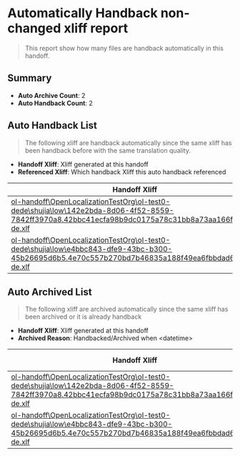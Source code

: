 # Automatically Handback non-changed xliff report
> This report show how many files are handback automatically in this handoff.

## Summary
* **Auto Archive Count**: 2
* **Auto Handback Count**: 2

## Auto Handback List
> The following xliff are handback automatically since the same xliff has been handback before with the same translation quality.

* **Handoff Xliff**: Xliff generated at this handoff
* **Referenced Xliff**: Which handback Xliff this auto handback referenced

| Handoff Xliff | Referenced Xliff | 
| --- | --- | 
| [ol-handoff\OpenLocalizationTestOrg\ol-test0-dede\shujia\low\142e2bda-8d06-4f52-8559-7842ff3970a8.42bbc41ecfa98b9dc0175a78c31bb8a73aa166fb.de-de.xlf](https://github.com/OpenLocalizationTestOrg/ol-test0-handoff/blob/161f967defc25beeeef796dfec67b541d7146a76/ol-handoff/OpenLocalizationTestOrg/ol-test0-dede/shujia/low/142e2bda-8d06-4f52-8559-7842ff3970a8.42bbc41ecfa98b9dc0175a78c31bb8a73aa166fb.de-de.xlf) | [ol-handback\OpenLocalizationTestOrg\ol-test0-dede\shujia\high\142e2bda-8d06-4f52-8559-7842ff3970a8.42bbc41ecfa98b9dc0175a78c31bb8a73aa166fb.de-de.xlf](https://github.com/OpenLocalizationTestOrg/ol-test0-handback/blob/97e5b122b3f5bd5c9fe4ab2a8a8de857286b8d08/ol-handback/OpenLocalizationTestOrg/ol-test0-dede/shujia/high/142e2bda-8d06-4f52-8559-7842ff3970a8.42bbc41ecfa98b9dc0175a78c31bb8a73aa166fb.de-de.xlf) | 
| [ol-handoff\OpenLocalizationTestOrg\ol-test0-dede\shujia\low\e4bbc843-dfe9-43bc-b300-45b26695d6b5.4e70c557b270bd7b46835a188f49ea6fbbdad6d7.de-de.xlf](https://github.com/OpenLocalizationTestOrg/ol-test0-handoff/blob/161f967defc25beeeef796dfec67b541d7146a76/ol-handoff/OpenLocalizationTestOrg/ol-test0-dede/shujia/low/e4bbc843-dfe9-43bc-b300-45b26695d6b5.4e70c557b270bd7b46835a188f49ea6fbbdad6d7.de-de.xlf) | [ol-handback\OpenLocalizationTestOrg\ol-test0-dede\shujia\high\e4bbc843-dfe9-43bc-b300-45b26695d6b5.4e70c557b270bd7b46835a188f49ea6fbbdad6d7.de-de.xlf](https://github.com/OpenLocalizationTestOrg/ol-test0-handback/blob/97e5b122b3f5bd5c9fe4ab2a8a8de857286b8d08/ol-handback/OpenLocalizationTestOrg/ol-test0-dede/shujia/high/e4bbc843-dfe9-43bc-b300-45b26695d6b5.4e70c557b270bd7b46835a188f49ea6fbbdad6d7.de-de.xlf) | 

## Auto Archived List
> The following xliff are archived automatically since the same xliff has been archived or it is already handback

* **Handoff Xliff**: Xliff generated at this handoff
* **Archived Reason**: Handbacked/Archived when &lt;datetime&gt;

| Handoff Xliff | Archived Reason | 
| --- | --- | 
| [ol-handoff\OpenLocalizationTestOrg\ol-test0-dede\shujia\low\142e2bda-8d06-4f52-8559-7842ff3970a8.42bbc41ecfa98b9dc0175a78c31bb8a73aa166fb.de-de.xlf](https://github.com/OpenLocalizationTestOrg/ol-test0-handoff/blob/161f967defc25beeeef796dfec67b541d7146a76/ol-handoff/OpenLocalizationTestOrg/ol-test0-dede/shujia/low/142e2bda-8d06-4f52-8559-7842ff3970a8.42bbc41ecfa98b9dc0175a78c31bb8a73aa166fb.de-de.xlf) | Handbacked | 
| [ol-handoff\OpenLocalizationTestOrg\ol-test0-dede\shujia\low\e4bbc843-dfe9-43bc-b300-45b26695d6b5.4e70c557b270bd7b46835a188f49ea6fbbdad6d7.de-de.xlf](https://github.com/OpenLocalizationTestOrg/ol-test0-handoff/blob/161f967defc25beeeef796dfec67b541d7146a76/ol-handoff/OpenLocalizationTestOrg/ol-test0-dede/shujia/low/e4bbc843-dfe9-43bc-b300-45b26695d6b5.4e70c557b270bd7b46835a188f49ea6fbbdad6d7.de-de.xlf) | Handbacked | 

